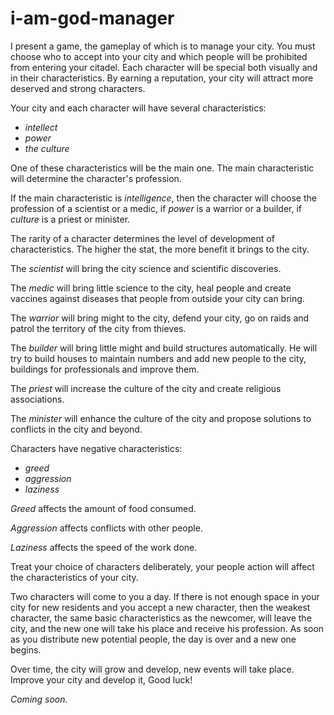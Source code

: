 # i-am-god-manager
I present a game, the gameplay of which is to manage your city. You must choose who to accept into your city and which people will be prohibited from entering your citadel. Each character will be special both visually and in their characteristics. By earning a reputation, your city will attract more deserved and strong characters.

Your city and each character will have several characteristics:
* *intellect*
* *power*
* *the culture*

One of these characteristics will be the main one. The main characteristic will determine the character's profession.

If the main characteristic is *intelligence*, then the character will choose the profession of a scientist or a medic, if *power* is a warrior or a builder, if *culture* is a priest or minister.

The rarity of a character determines the level of development of characteristics. The higher the stat, the more benefit it brings to the city.

The *scientist* will bring the city science and scientific discoveries.

The *medic* will bring little science to the city, heal people and create vaccines against diseases that people from outside your city can bring.

The *warrior* will bring might to the city, defend your city, go on raids and patrol the territory of the city from thieves.

The *builder* will bring little might and build structures automatically. He will try to build houses to maintain numbers and add new people to the city, buildings for professionals and improve them.

The *priest* will increase the culture of the city and create religious associations.

The *minister* will enhance the culture of the city and propose solutions to conflicts in the city and beyond.

Characters have negative characteristics:
* *greed*
* *aggression*
* *laziness*

*Greed* affects the amount of food consumed.

*Aggression* affects conflicts with other people.

*Laziness* affects the speed of the work done.

Treat your choice of characters deliberately, your people action will affect the characteristics of your city.

Two characters will come to you a day. If there is not enough space in your city for new residents and you accept a new character, then the weakest character, the same basic characteristics as the newcomer, will leave the city, and the new one will take his place and receive his profession. As soon as you distribute new potential people, the day is over and a new one begins.

Over time, the city will grow and develop, new events will take place. Improve your city and develop it, Good luck!

*Coming soon.*